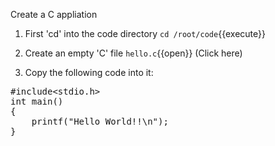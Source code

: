 Create a C appliation

1. First 'cd' into the code directory
`cd /root/code`{{execute}}

2. Create an empty 'C' file
 `hello.c`{{open}} (Click here)
 
3. Copy the following code into it:
<pre class="file" data-target="clipboard">
#include&lt;stdio.h&gt;
int main()
{
	printf("Hello World!!\n");
}
</pre>
